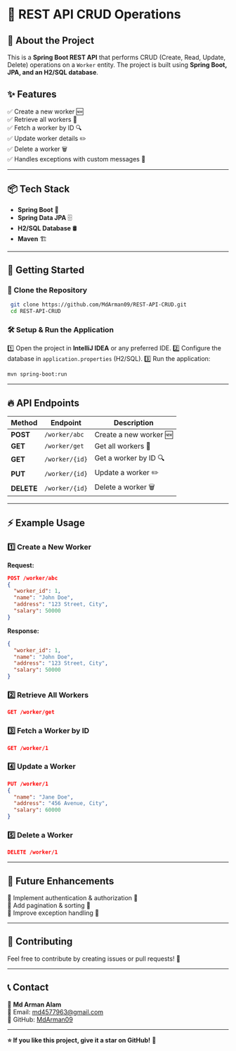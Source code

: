 # 🚀 REST API CRUD Operations

## 📌 About the Project
This is a **Spring Boot REST API** that performs CRUD (Create, Read, Update, Delete) operations on a `Worker` entity. The project is built using **Spring Boot, JPA, and an H2/SQL database**.

## ✨ Features
✅ Create a new worker 🆕<br>
✅ Retrieve all workers 📜<br>
✅ Fetch a worker by ID 🔍<br>
✅ Update worker details ✏️<br>
✅ Delete a worker 🗑️<br>
✅ Handles exceptions with custom messages 🚨

---

## 📦 Tech Stack
- **Spring Boot** 🌱
- **Spring Data JPA** 🗄️
- **H2/SQL Database** 🛢️
- **Maven** 🏗️

---

## 🚀 Getting Started

### 📂 Clone the Repository
```bash
 git clone https://github.com/MdArman09/REST-API-CRUD.git
 cd REST-API-CRUD
```

### 🛠️ Setup & Run the Application
1️⃣ Open the project in **IntelliJ IDEA** or any preferred IDE.
2️⃣ Configure the database in `application.properties` (H2/SQL).
3️⃣ Run the application:
```bash
mvn spring-boot:run
```

---

## 🔥 API Endpoints

| Method | Endpoint         | Description |
|--------|----------------|-------------|
| **POST**   | `/worker/abc`    | Create a new worker 🆕 |
| **GET**    | `/worker/get`    | Get all workers 📜 |
| **GET**    | `/worker/{id}`   | Get a worker by ID 🔍 |
| **PUT**    | `/worker/{id}`   | Update a worker ✏️ |
| **DELETE** | `/worker/{id}`   | Delete a worker 🗑️ |

---

## ⚡ Example Usage
### 1️⃣ Create a New Worker
**Request:**
```json
POST /worker/abc
{
  "worker_id": 1,
  "name": "John Doe",
  "address": "123 Street, City",
  "salary": 50000
}
```
**Response:**
```json
{
  "worker_id": 1,
  "name": "John Doe",
  "address": "123 Street, City",
  "salary": 50000
}
```

### 2️⃣ Retrieve All Workers
```json
GET /worker/get
```

### 3️⃣ Fetch a Worker by ID
```json
GET /worker/1
```

### 4️⃣ Update a Worker
```json
PUT /worker/1
{
  "name": "Jane Doe",
  "address": "456 Avenue, City",
  "salary": 60000
}
```

### 5️⃣ Delete a Worker
```json
DELETE /worker/1
```

---

## 🎯 Future Enhancements
🔹 Implement authentication & authorization 🔐<br>
🔹 Add pagination & sorting 📌<br>
🔹 Improve exception handling 🛑

---

## 🙌 Contributing
Feel free to contribute by creating issues or pull requests! 🎉

---

## 📞 Contact
👤 **Md Arman Alam**  
📧 Email: [md4577963@gmail.com](mailto:md45577963@gmail.com)  
🔗 GitHub: [MdArman09](https://github.com/MdArman09)

---

**⭐ If you like this project, give it a star on GitHub!** 🌟

